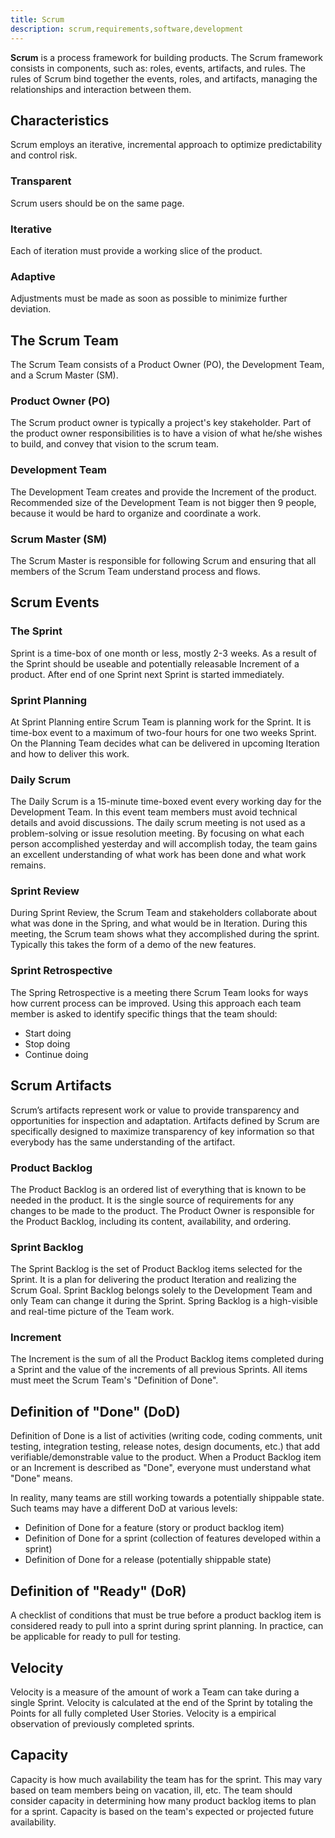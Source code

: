 ```yaml
---
title: Scrum
description: scrum,requirements,software,development
---
```


**Scrum** is a process framework for building products.
The Scrum framework consists in components, such as: roles, events, artifacts, and rules.
The rules of Scrum bind together the events, roles, and artifacts, managing the relationships
and interaction between them.

## Characteristics
Scrum employs an iterative, incremental approach to optimize predictability and control risk.

### Transparent
Scrum users should be on the same page.

### Iterative
Each of iteration must provide a working slice of the product.

### Adaptive
Adjustments must be made as soon as possible to minimize further deviation.

## The Scrum Team
The Scrum Team consists of a Product Owner (PO), the Development Team, and a Scrum Master (SM).


### Product Owner (PO)
The Scrum product owner is typically a project's key stakeholder.
Part of the product owner responsibilities is to have a vision of what he/she wishes to build,
 and convey that vision to the scrum team.

### Development Team
The Development Team creates and provide the Increment of the product.
Recommended size of the Development Team is not bigger then 9 people, because
it would be hard to organize and coordinate a work.

### Scrum Master (SM)
The Scrum Master is responsible for following Scrum and ensuring that all members of the Scrum Team
understand process and flows.

## Scrum Events
### The Sprint
Sprint is a time-box of one month or less, mostly 2-3 weeks. As a result of the Sprint
should be useable and potentially releasable Increment of a product. After end of one
Sprint next Sprint is started immediately.

### Sprint Planning
At Sprint Planning entire Scrum Team is planning work for the Sprint. It is time-box
event to a maximum of two-four hours for one two weeks Sprint. On the Planning
Team decides what can be delivered in upcoming Iteration and how to deliver this work.

### Daily Scrum
The Daily Scrum is a 15-minute time-boxed event every working day for the Development Team.
In this event team members must avoid technical details and avoid discussions.
The daily scrum meeting is not used as a problem-solving or issue resolution meeting.
By focusing on what each person accomplished yesterday and will accomplish today,
the team gains an excellent understanding of what work has been done and what work remains.

### Sprint Review
During Sprint Review, the Scrum Team and stakeholders collaborate about
what was done in the Spring, and what would be in Iteration.
During this meeting, the Scrum team shows what they accomplished during the sprint.
Typically this takes the form of a demo of the new features.

### Sprint Retrospective
The Spring Retrospective is a meeting there Scrum Team looks for ways
how current process can be improved.
Using this approach each team member is asked to identify specific things that the team should:
* Start doing
* Stop doing
* Continue doing

## Scrum Artifacts
Scrum’s artifacts represent work or value to provide transparency and opportunities
for inspection and adaptation. Artifacts defined by Scrum are specifically
designed to maximize transparency of key information so that everybody has
the same understanding of the artifact.

### Product Backlog
The Product Backlog is an ordered list of everything that is known to be needed in the product.
It is the single source of requirements for any changes to be made to the product.
The Product Owner is responsible for the Product Backlog, including its content, availability, and ordering.

### Sprint Backlog
The Sprint Backlog is the set of Product Backlog items selected for the Sprint.
It is a plan for delivering the product Iteration and realizing the Scrum Goal.
Sprint Backlog belongs solely to the Development Team and only Team can change it during the Sprint.
Spring Backlog is a high-visible and real-time picture of the Team work.

### Increment
The Increment is the sum of all the Product Backlog items completed during
a Sprint and the value of the increments of all previous Sprints. All items must meet the
Scrum Team's "Definition of Done".

## Definition of "Done" (DoD)
Definition of Done is a list of activities (writing code, coding comments, unit testing, integration testing, release notes, design documents, etc.)
that add verifiable/demonstrable value to the product.
When a Product Backlog item or an Increment is described as "Done", everyone must understand what "Done" means.

In reality, many teams are still working towards a potentially shippable state.  Such teams may have a different DoD at various levels:

* Definition of Done for a feature (story or product backlog item)
* Definition of Done for a sprint (collection of features developed within a sprint)
* Definition of Done for a release (potentially shippable state)

## Definition of "Ready" (DoR)
A checklist of conditions that must be true before a product backlog item is considered ready to pull into a sprint during sprint planning.
In practice, can be applicable for ready to pull for testing.

## Velocity
Velocity is a measure of the amount of work a Team can take during a single
Sprint. Velocity is calculated at the end of the Sprint
by totaling the Points for all fully completed User Stories.
Velocity is a empirical observation of previously completed sprints.


## Capacity
Capacity is how much availability the team has for the sprint. This may
vary based on team members being on vacation, ill, etc. The team should consider
capacity in determining how many product backlog items to plan for a sprint.
Capacity is based on the team's expected or projected future availability.







